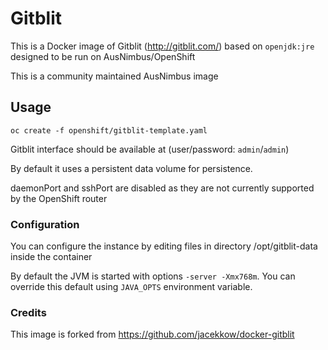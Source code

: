 # Gitblit

This is a Docker image of Gitblit (http://gitblit.com/) based on `openjdk:jre`
designed to be run on AusNimbus/OpenShift

This is a community maintained AusNimbus image

## Usage

```
oc create -f openshift/gitblit-template.yaml
```

Gitblit interface should be available at
(user/password: `admin`/`admin`)

By default it uses a persistent data volume for persistence.

daemonPort and sshPort are disabled as they are not currently supported by the
OpenShift router

### Configuration

You can configure the instance by editing files
in directory /opt/gitblit-data inside the container

By default the JVM is started with options `-server -Xmx768m`.
You can override this default using `JAVA_OPTS` environment
variable.

### Credits

This image is forked from https://github.com/jacekkow/docker-gitblit
